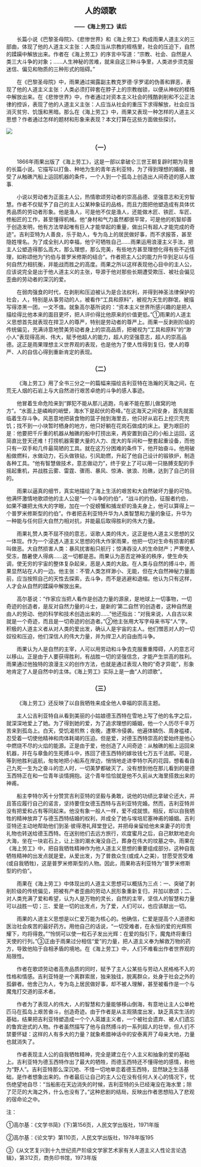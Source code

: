 ## <center> 人的颂歌

**<center>——《海上劳工》读后</center>**

&emsp;&emsp;长篇小说《巴黎圣母院》、《悲惨世界》和《海上劳工》构成雨果人道主义的三部曲，体现了他的人道主义主张：人类应当从宗教的桎梏里，社会的压迫下，自然的蹂躏中解放出来。作者在《海上劳工》的序言中写道：“宗教、社会、自然是人类三大斗争的对象；……人生神秘的苦难，就来自这三种斗争里，人类进步须克服迷信、偏见和物质的三种形式的阻碍。”

&emsp;&emsp;在《巴黎圣母院》中，雨果通过揭露副主教克罗德·孚罗诺的伪善和罪恶，表现了他的人道主义主张：人类必须打碎套在脖子上的宗教枷锁，以便从神权的桎梏中解放出来。在《悲惨世界》中，作者通过对资本主义社会的残酷剥削和不公正法律的控诉，表现了他的人道主义主张：人应当从社会的重压下求得解放，社会应当消灭贫穷、饥饿和黑暗。那么在《海上劳工》中，雨果又表现一种怎样的人道主义思想？作者通过怎样的题材和形象来表现？本文打算在这些方面做些探讨。

![](https://upload.wikimedia.org/wikipedia/commons/b/b9/Gilliat_and_the_Octopus-Carlier-IMG_0675.jpg)

### <center>（一）

&emsp;&emsp;1866年雨果出版了《海上劳工》，这是一部以拿破仑三世王朝复辟时期为背景的长篇小说。它描写以打鱼、种地为生的青年吉利亚特，为了得到理想的婚姻，接受了从触礁汽船上运回机器的条件，一个人到一个孤岛上创造出人间奇迹的感人故事.

&emsp;&emsp;小说以劳动者为正面主人公，热情歌颂劳动者的崇高品德、坚强意志和无穷智慧。作者不仅赋予了自己的主人公某种象征的品格，而且力图把他塑造成有具体优秀品质的劳动者形象。他是渔人，可是他不仅是渔人，还能做木匠、铁匠、车匠、修船匠的工作，甚至懂得机械。他“身材和气力虽然都很平常，可是他的机智却善于创造发明，他有方法举起唯有巨人才能举起的重量，做出只有超人才能完成的奇迹”。吉利亚特为人善良，乐于助人，专为岛上的居民做好事，而不求报答，甚至隐姓埋名。为了成全别人的幸福，他宁可牺牲自己……雨果运用浪漫主义手法，把主人公塑造得那么高大，那么理想，那么完美，有些地方甚至理想化得有些不近情理，如称颂他为“约伯与普罗米修斯的结合”。作者把主人公的能力升华到足以与任何自然力相抗衡，并能战而胜之的高度。雨果之所以这样表现他心目中的主人公，应该说完全是出于他人道主义的主张，导源于他对那些长期遭受欺压、被社会偏见歪曲的劳动者的深沉的爱。

&emsp;&emsp;在弱肉强食的时代，在剥削和压迫被认为是合法权利，并得到神圣法律保护的社会，人，特别是从事劳动的人，被看作“工具和原料”，被视为天生的群氓，被描写得漆黑一团，一文不值。就象高尔基所说的：“资本主义世界所感兴趣的是把人描绘得比他本来的面目更坏，把人评价得比他原来的价值更低。”①雨果的人道主义思想首先就表现在捍卫人的尊严，特别是劳动者的尊严上。雨果一反剥削阶级的传统偏见，充满诗意地赞美劳动者身上的崇高品质，把被视为“工具和原料”的“渺小人”表现得高尚、伟大，赋予他超人的能力，超人的坚强意志，超人的崇高品德。这正是雨果理想主义世界观的表现，也是他为了使人性得到复归，使人的尊严、人的自信心得到重新肯定的表现。



### <center>（二）

&emsp;&emsp;《海上劳工》用了全书三分之一的篇幅来描绘吉利亚特在浩瀚的天海之间，在荒无人烟的石岩上与大自然进行艰苦卓绝的斗争的感人事迹。

&emsp;&emsp;他冒着生命危险来到“罪犯不能从那儿逃跑，鸟雀不能在那儿做窝的地方”。“水面上是嶙峋的峭壁，海水下是起伏的奇峰。”在这海天之间安身，首先就面临着生存斗争。风恶意地把装食物的篮子抛到海里去，他只好从岩石上挖贝壳充饥；找不到一小块暂时栖身的地方，他只好躺在花岗石做成的床上。更为艰巨的是：他要把千斤重的机器从触礁的船中打捞出来，再安置到自己的小船上运回，这简直比登天还难！打捞机器需要大量的人力、庞大的车间和一整套起重设备，而他只有一双手和几件最简陋的工具。就在这万分困难的条件下，他开始奋斗。他用破船做燃料，水做动力，石头做铁钻，引风助燃，升起了他自己设计的锻铁炉，制造各种工具。“他有智慧做技术，意志做动力”，终于安上了可以用一只胳膊支配的手摇起重机，并战胜云雾、雷霆、骤雨、暴风、惊涛、骇浪、险礁，达到了自己的目的。

&emsp;&emsp;雨果以逼真的细节，真实地描绘了海上生活的艰苦和大自然破坏力量的可怕。他满怀激情地歌颂他的主人公是“一个斗争的约伯”，“战斗的约伯，征服者约伯，如果不嫌把太伟大的字眼，加在一个捉螃蟹和捕龙虾的渔夫身上，他可以算得上一个普罗米修斯型的约伯”。作者把吉利亚特升华为人类智慧和力量的象征，升华为一种能与任何巨大自然力相对抗，并能最后取得胜利的伟大力量。

&emsp;&emsp;雨果礼赞人类不屈不挠的意志，讴歌人类的伟大，这正是他人道主义思想的又一体现。作为一个浸透人道主义思想的伟大作家雨果，他把一切对生命有损害的都叫做恶。大自然损害人类：暴风扰害船只航行；惊涛吞没人的生命财产；严寒使人受冻，酷暑使人得病……这一切都是恶。雨果认为恶否定神圣的秩序，使生命失调，使无穷的宇宙的整体复杂起来，恶是人类的大敌。在人类与自然的搏斗中，雨果显然站在人的一边。他主张：不管人类怎样渺小、无能，但在大自然神秘力量面前，应当按照自己的天性去探索，去斗争，而不是逃避和退缩。他认为只有这样，人才会从自然的蹂躏中解放出来。

&emsp;&emsp;高尔基说：“作家应当把人看作是创造力量的源泉，是地球上一切事物，一切奇迹的创造者，是反对自然力量的斗士，是新的‘第二自然’的创造者，这种自然是由人的劳动、他的科学和技术创造出来的……”他还指出：“对我来说，人自古以来就是一个奇迹，而且是一切奇迹的创造者。”②他主张用大写字母来书写“人”字。积极的人道主义者从对人类的爱出发，确认人是宇宙的主人。他们憎恶对人的一切奴役和压迫，他们深信人的伟大力量，并为捍卫人的自由而斗争。

&emsp;&emsp;雨果认为人是自然的主宰，人可以用劳动和斗争去克服重重障碍，人的意志可以移山。正是由于人要获得胜利，有战胜一切的坚强信念，才能产生崇高的胜利。雨果通过他独特的浪漫主义的创作方法，也就是通过表现人物的“奇才异能”，形象地肯定了人是自然中的主体。《海上劳工》实际上是一曲“人的颂歌”。

### <center>（三）

&emsp;&emsp;《海上劳工》还反映了以自我牺牲来成全他人幸福的崇高主题。

&emsp;&emsp;主人公吉利亚特自从看到美丽的小姑娘德玉西特在雪地上写了他的名字之后，就深深地爱上了她。为了得到她的爱，为了追求理想的婚姻，他一个人历尽千辛万苦来到孤岛上。白天，受饥渴煎熬；夜晚，遭寒冷侵袭。他遍体鳞伤、周身褴褛，忍受着一切使他精神和肉体耗竭的压迫。但是爱，对德玉西特崇高的爱始终是他心中燃烧不尽的火焰的能源。正是由于爱，他创造了人间奇迹：从触礁的船上运回来机器，并在与章鱼的生死搏斗中，拣回了德玉西特的嫁妆钱七万五千法郎。可是，等到他胜利返航，匆匆地把小船系在岸边，悄悄地走进李特尔芮的花园，想看看自己九死一生为之奋斗的恋人时，一切美梦都破灭了。没有想到他在那儿看到的是德玉西特正在和一位青年谈情拥抱。这个青年恰恰就是他不久前从大海里搭救出来的神甫。

&emsp;&emsp;船主李特尔芮十分赞赏吉利亚特的坚毅与勇敢，说他的功绩比拿破仑还大，并且答应履行自己的诺言，坚持要侄女德玉西特与吉利亚特完婚。然而，吉利亚特并没有把爱和占有等同起来。他没有象一般人一样，爱不成就恨。相反，却以自我牺牲的精神放弃了与德玉西特结婚的权利，并成全了她与埃培尼塞神甫的婚姻。吉利亚特还主动地帮助他们到圣·彼得港礼拜堂登记，并把母亲留给他未来妻子的珍贵礼物也转送给德玉西特。在送别他们去远方旅行，欢度蜜月之后，自己默默地走向大海，坐在一块岩石上，让上涨的潮水淹没自己，葬身在伟大的坟墓之中。雨果在《海上劳工》中，把自我牺牲精神作为他人道主义思想的重要组成部分。这种自我牺牲精神的出发点就是爱。从爱出发，为了普救众生\(或成人之美\)，甘愿受苦受难\(或自我牺牲\)，这是普罗米修斯型的人物。因此，雨果称吉利亚特为“普罗米修斯型的约伯”。

&emsp;&emsp;雨果在《海上劳工》中体现出的人道主义思想可以概括为三点：一、突破了剥削阶级的传统偏见，把被有产者歪曲的劳动人民形象重新复归，并加以歌颂；二、对人类充满了爱和希望，认为人是万物的灵长，自然的主宰，坚信人的智慧和力量可以战胜一切；三、爱是一切的出发点，为了爱，人们可以，也应该献出一切。

&emsp;&emsp;雨果的人道主义思想是以仁爱万能为核心的。他确信，仁爱是提高个人道德和医治社会疾苦的最好药方。用他自己的话说，“一切受难者，在永恒的爱的光辉照耀下，均将得救。”“怜悯可以使一粒石子发出光辉：在爱的指引下，魔鬼终将重归天使的行列。”③正由于雨果过分相信“爱”的力量，把人道主义奉为解救万物的药方，导致他陷于自相矛盾的境地。在《海上劳工》中，人们不难看出作者世界观的局限性。

&emsp;&emsp;作者在歌颂劳动者高贵品质的同时，赋予了主人公某些与劳动人民格格不入的性格和情感。吉利亚特是一个离群索居，独来独往，脱离群众，处身于社会之外的孤僻者。他舍己为人，专为岛上居民做好事，却不被人理解，甚至被看作是一个与魔鬼打交道的巫术者。

&emsp;&emsp;作者为了表现人的伟大，人的智慧和力量能够移山倒海，有意地让主人公单枪匹马在孤岛上艰苦奋斗，创造奇迹。由于作者是从主观猜度出发，缺乏真实生活的基础，结果把吉利亚特塑造成一个个人英雄主义者，一个被社会遗弃、被人们遗忘的鲁宾逊式的人物。作者虽然描写了他与自然搏斗的一系列超人的壮举，但人们不禁要怀疑：这样的人有多大的力量？就象希腊神话中的安泰离开了母亲大地，力量也就消失了。

&emsp;&emsp;作者表现主人公的自我牺牲精神，完全是建立在个人主义和抽象的爱的基础上。吉利亚特为德玉西特作出了最大的牺牲，而德玉西特还不懂得他的感情，称他为“野人”。吉利亚特那么深沉地、不惜一切地单恋着德玉西特，显然缺乏生活基础，是作者想象出来的。作者最后让自己的主人公在没有任何人关心的情况下，忧伤绝望地自尽：“当船影在天边消失的时候，吉利亚特的头已经淹没在海水里；除了茫茫的大海之外，什么也没有了。”这种悲剧的结局，反映出作者思想陷入了悲观的宿命论之中。

注：

①高尔基：《文学书简》\(下\)第156页，人民文学出版社，1971年版

②高尔基：《论文学》第110页，人民文学出版社，1978年版195

③《从文艺复兴到十九世纪资产阶级文学家艺术家有关人道主义人性论言论选辑》，第312页，商务印书馆，1973年版

